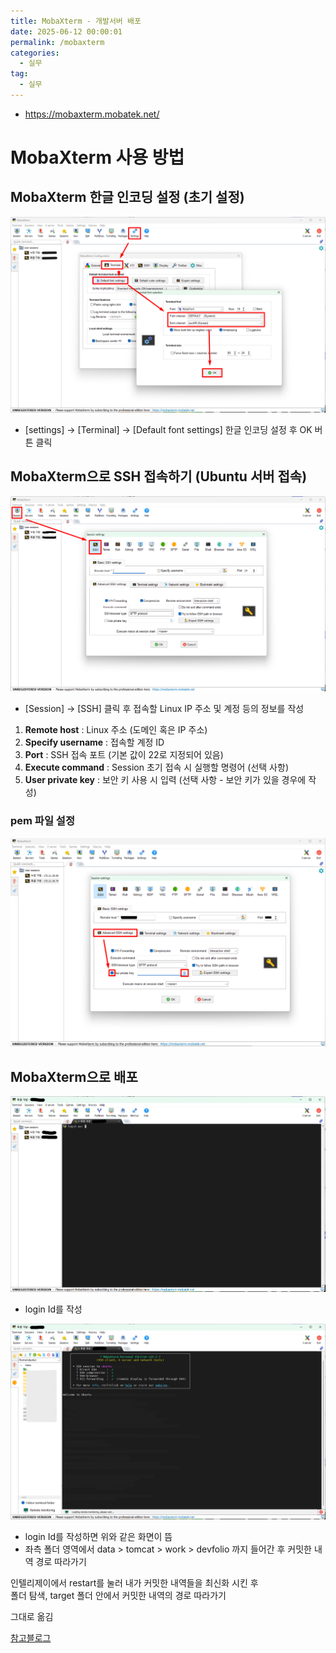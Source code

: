 ```yaml
---
title: MobaXterm - 개발서버 배포
date: 2025-06-12 00:00:01
permalink: /mobaxterm
categories:
  - 실무
tag:
  - 실무
---
```


- https://mobaxterm.mobatek.net/

# MobaXterm 사용 방법
## MobaXterm 한글 인코딩 설정 (초기 설정)
![](/assets/images/etc/mobaxterm_1.png)

- [settings] → [Terminal] → [Default font settings] 한글 인코딩 설정 후 OK 버튼 클릭

## MobaXterm으로 SSH 접속하기 (Ubuntu 서버 접속)
![](/assets/images/etc/mobaxterm_2.png)

- [Session] → [SSH] 클릭 후 접속할 Linux IP 주소 및 계정 등의 정보를 작성

1. **Remote host** : Linux 주소 (도메인 혹은 IP 주소)
2. **Specify username** : 접속할 계정 ID
3. **Port** : SSH 접속 포트 (기본 값이 22로 지정되어 있음)
4. **Execute command** : Session 초기 접속 시 실행할 명령어 (선택 사항)
5. **User private key** : 보안 키 사용 시 입력 (선택 사항 - 보안 키가 있을 경우에 작성)

### pem 파일 설정
![](/assets/images/etc/mobaxterm_5.png)

## MobaXterm으로 배포
![](/assets/images/etc/mobaxterm_3.png)

- login Id를 작성

![](/assets/images/etc/mobaxterm_4.png)

- login Id를 작성하면 위와 같은 화면이 뜸
- 좌측 폴더 영역에서 data > tomcat > work > devfolio 까지 들어간 후 커밋한 내역 경로 따라가기

인텔리제이에서 restart를 눌러 내가 커밋한 내역들을 최신화 시킨 후<br/>
폴더 탐색, target 폴더 안에서 커밋한 내역의 경로 따라가기

그대로 옮김

[참고블로그](https://backendcode.tistory.com/270)